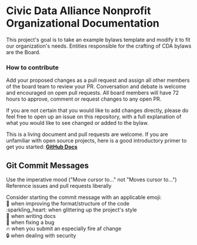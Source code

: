 # Civic Data Alliance Nonprofit Organizational Documentation

This project's goal is to take an example bylaws template and modify it to fit our organization's needs. Entities responsible for the crafting of CDA bylaws are the Board.

### How to contribute

Add your proposed changes as a pull request and assign all other members of the board team to review your PR. Conversation and debate is welcome and encouraged on open pull requests. All board members will have 72 hours to approve, comment or request changes to any open PR.

If you are not certain that you would like to add changes directly, please do feel free to open up an issue on this repository, with a full explanation of what you would like to see changed or added to the bylaw.

This is a living document and pull requests are welcome. If you are unfamiliar with open source projects, here is a good introductory primer to get you started: [**GitHub Docs**](https://guides.github.com/activities/hello-world/)

## Git Commit Messages

Use the imperative mood \("Move cursor to..." not "Moves cursor to..."\)  
Reference issues and pull requests liberally

  
Consider starting the commit message with an applicable emoji:  
:art: when improving the format/structure of the code  
:sparkling\_heart: when glittering up the project's style  
:memo: when writing docs  
:bug: when fixing a bug  
:fire: when you submit an especially fire af change  
:lock: when dealing with security

